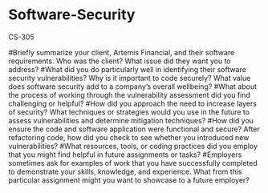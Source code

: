 # Software-Security
CS-305

#Briefly summarize your client, Artemis Financial, and their software requirements. Who was the client? What issue did they want you to address?
#What did you do particularly well in identifying their software security vulnerabilities? Why is it important to code securely? What value does software security add to a company’s overall wellbeing?
#What about the process of working through the vulnerability assessment did you find challenging or helpful?
#How did you approach the need to increase layers of security? What techniques or strategies would you use in the future to assess vulnerabilities and determine mitigation techniques?
#How did you ensure the code and software application were functional and secure? After refactoring code, how did you check to see whether you introduced new vulnerabilities?
#What resources, tools, or coding practices did you employ that you might find helpful in future assignments or tasks?
#Employers sometimes ask for examples of work that you have successfully completed to demonstrate your skills, knowledge, and experience. What from this particular assignment might you want to showcase to a future employer?
